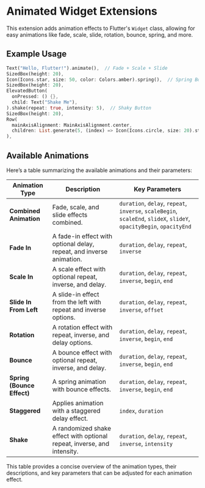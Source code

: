 # Animated Widget Extensions

This extension adds animation effects to Flutter's `Widget` class, allowing for easy animations like fade, scale, slide, rotation, bounce, spring, and more.

## Example Usage

```dart
Text("Hello, Flutter!").animate(),  // Fade + Scale + Slide
SizedBox(height: 20),
Icon(Icons.star, size: 50, color: Colors.amber).spring(),  // Spring Bounce
SizedBox(height: 20),
ElevatedButton(
  onPressed: () {},
  child: Text("Shake Me"),
).shake(repeat: true, intensity: 5),  // Shaky Button
SizedBox(height: 20),
Row(
  mainAxisAlignment: MainAxisAlignment.center,
  children: List.generate(5, (index) => Icon(Icons.circle, size: 20).staggered(index)),  // Staggered effect
),
```

## Available Animations

Here’s a table summarizing the available animations and their parameters:

| **Animation Type**         | **Description**                                                         | **Key Parameters**                                                                                                   |
| -------------------------- | ----------------------------------------------------------------------- | -------------------------------------------------------------------------------------------------------------------- |
| **Combined Animation**     | Fade, scale, and slide effects combined.                                | `duration`, `delay`, `repeat`, `inverse`, `scaleBegin`, `scaleEnd`, `slideX`, `slideY`, `opacityBegin`, `opacityEnd` |
| **Fade In**                | A fade-in effect with optional delay, repeat, and inverse animation.    | `duration`, `delay`, `repeat`, `inverse`                                                                             |
| **Scale In**               | A scale effect with optional repeat, inverse, and delay.                | `duration`, `delay`, `repeat`, `inverse`, `begin`, `end`                                                             |
| **Slide In From Left**     | A slide-in effect from the left with repeat and inverse options.        | `duration`, `delay`, `repeat`, `inverse`, `offset`                                                                   |
| **Rotation**               | A rotation effect with repeat, inverse, and delay options.              | `duration`, `delay`, `repeat`, `inverse`, `begin`, `end`                                                             |
| **Bounce**                 | A bounce effect with optional repeat, inverse, and delay.               | `duration`, `delay`, `repeat`, `inverse`, `begin`, `end`                                                             |
| **Spring (Bounce Effect)** | A spring animation with bounce effects.                                 | `duration`, `delay`, `repeat`, `inverse`, `begin`, `end`                                                             |
| **Staggered**              | Applies animation with a staggered delay effect.                        | `index`, `duration`                                                                                                  |
| **Shake**                  | A randomized shake effect with optional repeat, inverse, and intensity. | `duration`, `delay`, `repeat`, `inverse`, `intensity`                                                                |

This table provides a concise overview of the animation types, their descriptions, and key parameters that can be adjusted for each animation effect.